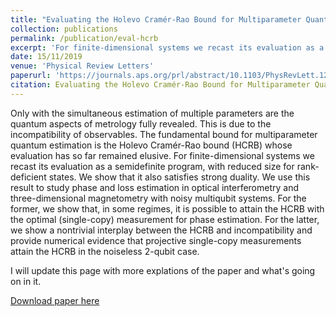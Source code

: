 ```yaml
---
title: "Evaluating the Holevo Cramér-Rao Bound for Multiparameter Quantum Metrology"
collection: publications
permalink: /publication/eval-hcrb
excerpt: 'For finite-dimensional systems we recast its evaluation as a semidefinite program, with reduced size for rank-deficient states.'
date: 15/11/2019
venue: 'Physical Review Letters'
paperurl: 'https://journals.aps.org/prl/abstract/10.1103/PhysRevLett.123.200503'
citation: Evaluating the Holevo Cramér-Rao Bound for Multiparameter Quantum Metrology, F Albarelli, JF Friel, A Datta <i>Physical Review Letters</i> 123 (20), 200503
---
```

Only with the simultaneous estimation of multiple parameters are the quantum aspects of metrology fully revealed. This is due to the incompatibility of observables. The fundamental bound for multiparameter quantum estimation is the Holevo Cramér-Rao bound (HCRB) whose evaluation has so far remained elusive. For finite-dimensional systems we recast its evaluation as a semidefinite program, with reduced size for rank-deficient states. We show that it also satisfies strong duality. We use this result to study phase and loss estimation in optical interferometry and three-dimensional magnetometry with noisy multiqubit systems. For the former, we show that, in some regimes, it is possible to attain the HCRB with the optimal (single-copy) measurement for phase estimation. For the latter, we show a nontrivial interplay between the HCRB and incompatibility and provide numerical evidence that projective single-copy measurements attain the HCRB in the noiseless 2-qubit case.

I will update this page with more explations of the paper and what's going on in it. 

[Download paper here](https://arxiv.org/pdf/1906.05724.pdf)


